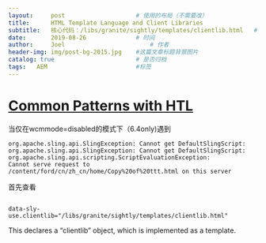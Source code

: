 ```yaml
---
layout:     post   				    # 使用的布局（不需要改）
title:      HTML Template Language and Client Libraries 				# 标题 
subtitle:   核心代码：/libs/granite/sightly/templates/clientlib.html   #副标题
date:       2019-08-26 				# 时间
author:     Joel 						# 作者
header-img: img/post-bg-2015.jpg 	#这篇文章标题背景图片
catalog: true 						# 是否归档
tags:	AEM							#标签
---
```

# [Common Patterns with HTL](https://docs.adobe.com/content/help/en/experience-manager-htl/using/getting-started/getting-started.html) 

当仅在wcmmode=disabled的模式下（6.4only)遇到 
```
org.apache.sling.api.SlingException: Cannot get DefaultSlingScript:  
org.apache.sling.api.SlingException: Cannot get DefaultSlingScript:  
org.apache.sling.api.scripting.ScriptEvaluationException: 
Cannot serve request to /content/ford/cn/zh_cn/home/Copy%20of%20ttt.html on this server 
```

首先查看
<pre><code>
data-sly-use.clientlib="/libs/granite/sightly/templates/clientlib.html"
</code></pre>

This declares a “clientlib” object, which is imple­ment­ed as a tem­plate.

